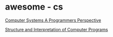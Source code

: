 # awesome - cs

[Computer Systems A Programmers Perspective](https://drive.google.com/file/d/1lrYaemtVLJcojDKk_gGYR_-wipJon7WE/view?usp=sharing)<br>

[Structure and Interpretation of Computer Programs]()
